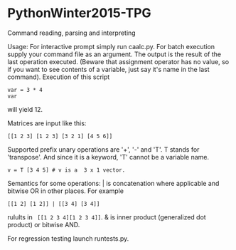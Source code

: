 # PythonWinter2015-TPG
Command reading, parsing and interpreting

Usage:
For interactive prompt simply run caalc.py.
For batch execution supply your command file as an argument. The output is the result of the last operation executed. (Beware that assignment operator has no value, so if you want to see contents of a variable, just say it's name in the last command).
Execution of this script

```
var = 3 * 4
var
```
will yield 12.

Matrices are input like this:
```
[[1 2 3] [1 2 3] [3 2 1] [4 5 6]]
```

Supported prefix unary operations are '+', '-' and 'T'.
T stands for 'transpose'. And since it is a keyword, 'T' cannot be a variable name.
```
v = T [3 4 5] # v is a  3 x 1 vector.
```

Semantics for some operations:
| is concatenation where applicable and bitwise OR in other places. For example
```
[[1 2] [1 2]] | [[3 4] [3 4]]
```
rulults in ``` [[1 2 3 4][1 2 3 4]]```.
& is inner product (generalized dot product) or bitwise AND.


For regression testing launch runtests.py.
